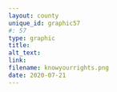 ```yaml
---
layout: county 
unique_id: graphic57
#: 57
type: graphic
title: 
alt_text: 
link: 
filename: knowyourrights.png
date: 2020-07-21
---
```

